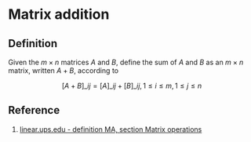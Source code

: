 # Matrix addition

## Definition

Given the $m \times n$ matrices $A$ and $B$, define the sum of $A$ and $B$ as an $m \times n$ matrix, written $A + B$, according to

$$
[A + B]\_{ij} = [A]\_{ij} + [B]\_{ij}, 1 \leq i \leq m, 1 \leq j \leq n
$$

## Reference

1. [linear.ups.edu - definition MA, section Matrix operations](http://linear.ups.edu/html/section-MO.html)
